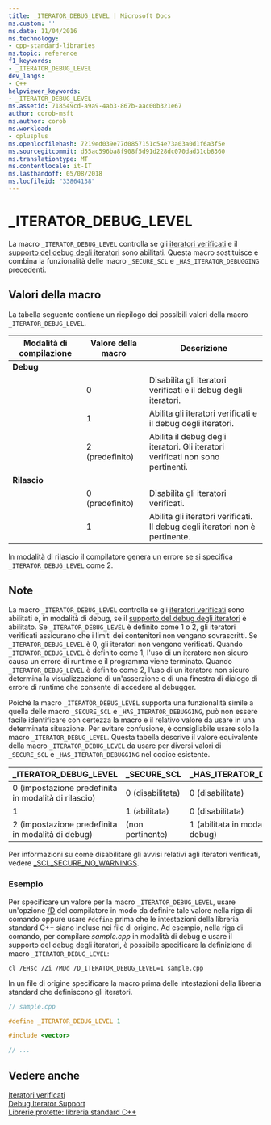 ```yaml
---
title: _ITERATOR_DEBUG_LEVEL | Microsoft Docs
ms.custom: ''
ms.date: 11/04/2016
ms.technology:
- cpp-standard-libraries
ms.topic: reference
f1_keywords:
- _ITERATOR_DEBUG_LEVEL
dev_langs:
- C++
helpviewer_keywords:
- _ITERATOR_DEBUG_LEVEL
ms.assetid: 718549cd-a9a9-4ab3-867b-aac00b321e67
author: corob-msft
ms.author: corob
ms.workload:
- cplusplus
ms.openlocfilehash: 7219ed039e77d0857151c54e73a03a0d1f6a3f5e
ms.sourcegitcommit: d55ac596ba8f908f5d91d228dc070dad31cb8360
ms.translationtype: MT
ms.contentlocale: it-IT
ms.lasthandoff: 05/08/2018
ms.locfileid: "33864138"
---
```

# <a name="iteratordebuglevel"></a>_ITERATOR_DEBUG_LEVEL

La macro `_ITERATOR_DEBUG_LEVEL` controlla se gli [iteratori verificati](../standard-library/checked-iterators.md) e il [supporto del debug degli iteratori](../standard-library/debug-iterator-support.md) sono abilitati. Questa macro sostituisce e combina la funzionalità delle macro `_SECURE_SCL` e `_HAS_ITERATOR_DEBUGGING` precedenti.

## <a name="macro-values"></a>Valori della macro

La tabella seguente contiene un riepilogo dei possibili valori della macro `_ITERATOR_DEBUG_LEVEL`.

|Modalità di compilazione|Valore della macro|Descrizione|
|----------------------|----------------|-----------------|
|**Debug**|||
||0|Disabilita gli iteratori verificati e il debug degli iteratori.|
||1|Abilita gli iteratori verificati e il debug degli iteratori.|
||2 (predefinito)|Abilita il debug degli iteratori. Gli iteratori verificati non sono pertinenti.|
|**Rilascio**|||
||0 (predefinito)|Disabilita gli iteratori verificati.|
||1|Abilita gli iteratori verificati. Il debug degli iteratori non è pertinente.|

In modalità di rilascio il compilatore genera un errore se si specifica `_ITERATOR_DEBUG_LEVEL` come 2.

## <a name="remarks"></a>Note

La macro `_ITERATOR_DEBUG_LEVEL` controlla se gli [iteratori verificati](../standard-library/checked-iterators.md) sono abilitati e, in modalità di debug, se il [supporto del debug degli iteratori](../standard-library/debug-iterator-support.md) è abilitato. Se `_ITERATOR_DEBUG_LEVEL` è definito come 1 o 2, gli iteratori verificati assicurano che i limiti dei contenitori non vengano sovrascritti. Se `_ITERATOR_DEBUG_LEVEL` è 0, gli iteratori non vengono verificati. Quando `_ITERATOR_DEBUG_LEVEL` è definito come 1, l'uso di un iteratore non sicuro causa un errore di runtime e il programma viene terminato. Quando `_ITERATOR_DEBUG_LEVEL` è definito come 2, l'uso di un iteratore non sicuro determina la visualizzazione di un'asserzione e di una finestra di dialogo di errore di runtime che consente di accedere al debugger.

Poiché la macro `_ITERATOR_DEBUG_LEVEL` supporta una funzionalità simile a quella delle macro `_SECURE_SCL` e `_HAS_ITERATOR_DEBUGGING`, può non essere facile identificare con certezza la macro e il relativo valore da usare in una determinata situazione. Per evitare confusione, è consigliabile usare solo la macro `_ITERATOR_DEBUG_LEVEL`. Questa tabella descrive il valore equivalente della macro `_ITERATOR_DEBUG_LEVEL` da usare per diversi valori di `_SECURE_SCL` e `_HAS_ITERATOR_DEBUGGING` nel codice esistente.

|**_ITERATOR_DEBUG_LEVEL** |**_SECURE_SCL** |**_HAS_ITERATOR_DEBUGGING**|
|---|---|---|
|0 (impostazione predefinita in modalità di rilascio)|0 (disabilitata)|0 (disabilitata)|
|1|1 (abilitata)|0 (disabilitata)|
|2 (impostazione predefinita in modalità di debug)|(non pertinente)|1 (abilitata in modalità di debug)|

Per informazioni su come disabilitare gli avvisi relativi agli iteratori verificati, vedere [_SCL_SECURE_NO_WARNINGS](../standard-library/scl-secure-no-warnings.md).

### <a name="example"></a>Esempio

Per specificare un valore per la macro `_ITERATOR_DEBUG_LEVEL`, usare un'opzione [/D](../build/reference/d-preprocessor-definitions.md) del compilatore in modo da definire tale valore nella riga di comando oppure usare `#define` prima che le intestazioni della libreria standard C++ siano incluse nei file di origine. Ad esempio, nella riga di comando, per compilare *sample.cpp* in modalità di debug e usare il supporto del debug degli iteratori, è possibile specificare la definizione di macro `_ITERATOR_DEBUG_LEVEL`:

`cl /EHsc /Zi /MDd /D_ITERATOR_DEBUG_LEVEL=1 sample.cpp`

In un file di origine specificare la macro prima delle intestazioni della libreria standard che definiscono gli iteratori.

```cpp
// sample.cpp

#define _ITERATOR_DEBUG_LEVEL 1

#include <vector>

// ...
```

## <a name="see-also"></a>Vedere anche

[Iteratori verificati](../standard-library/checked-iterators.md)<br/>
[Debug Iterator Support](../standard-library/debug-iterator-support.md)<br/>
[Librerie protette: libreria standard C++](../standard-library/safe-libraries-cpp-standard-library.md)<br/>
